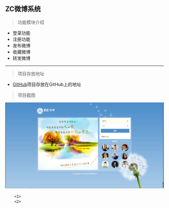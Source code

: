 ## ZC微博系统 ##

> 功能模块介绍
* 登录功能
* 注册功能
* 发布微博
* 收藏微博
* 转发微博

- - -

> 项目存放地址
* [GitHub](https://github.com/znlccy/weibo)项目存放在GitHub上的地址

> 项目截图

![](https://github.com/znlccy/weibo/blob/master/screenshot/login.png "登录")


~~~
    <1>
    <2>
~~~